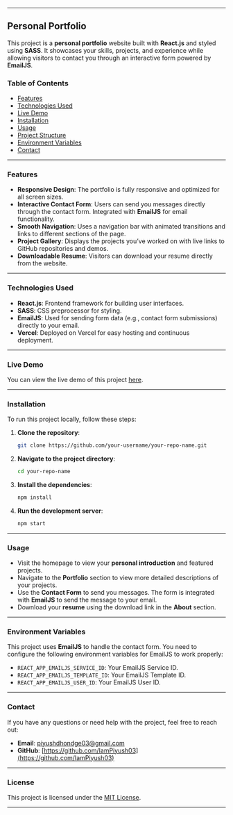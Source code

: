 
---

## Personal Portfolio
This project is a **personal portfolio** website built with **React.js** and styled using **SASS**. It showcases your skills, projects, and experience while allowing visitors to contact you through an interactive form powered by **EmailJS**.

### Table of Contents
- [Features](#features)
- [Technologies Used](#technologies-used)
- [Live Demo](#live-demo)
- [Installation](#installation)
- [Usage](#usage)
- [Project Structure](#project-structure)
- [Environment Variables](#environment-variables)
- [Contact](#contact)

---

### Features

- **Responsive Design**: The portfolio is fully responsive and optimized for all screen sizes.
- **Interactive Contact Form**: Users can send you messages directly through the contact form. Integrated with **EmailJS** for email functionality.
- **Smooth Navigation**: Uses a navigation bar with animated transitions and links to different sections of the page.
- **Project Gallery**: Displays the projects you’ve worked on with live links to GitHub repositories and demos.
- **Downloadable Resume**: Visitors can download your resume directly from the website.

---

### Technologies Used

- **React.js**: Frontend framework for building user interfaces.
- **SASS**: CSS preprocessor for styling.
- **EmailJS**: Used for sending form data (e.g., contact form submissions) directly to your email.
- **Vercel**: Deployed on Vercel for easy hosting and continuous deployment.

---

### Live Demo

You can view the live demo of this project [here](https://vercel.live/link/personal-protfolio-drab.vercel.app).

---

### Installation

To run this project locally, follow these steps:

1. **Clone the repository**:
   ```bash
   git clone https://github.com/your-username/your-repo-name.git
   ```

2. **Navigate to the project directory**:
   ```bash
   cd your-repo-name
   ```

3. **Install the dependencies**:
   ```bash
   npm install
   ```

4. **Run the development server**:
   ```bash
   npm start
   ```

---

### Usage

- Visit the homepage to view your **personal introduction** and featured projects.
- Navigate to the **Portfolio** section to view more detailed descriptions of your projects.
- Use the **Contact Form** to send you messages. The form is integrated with **EmailJS** to send the message to your email.
- Download your **resume** using the download link in the **About** section.

---

### Environment Variables

This project uses **EmailJS** to handle the contact form. You need to configure the following environment variables for EmailJS to work properly:

- `REACT_APP_EMAILJS_SERVICE_ID`: Your EmailJS Service ID.
- `REACT_APP_EMAILJS_TEMPLATE_ID`: Your EmailJS Template ID.
- `REACT_APP_EMAILJS_USER_ID`: Your EmailJS User ID.

---

### Contact

If you have any questions or need help with the project, feel free to reach out:

- **Email**: [piyushdhondge03@gmail.com](mailto:piyushdhondge03@gmail.com)
- **GitHub**: [https://github.com/IamPiyush03](https://github.com/IamPiyush03)

---

### License

This project is licensed under the [MIT License](LICENSE).

---

